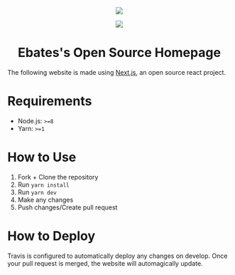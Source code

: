 <p align="center">
  <a href="https://www.ebates.com" target="_blank" rel="noopener noreferrer">
    <img src="https://raw.githubusercontent.com/ebates-inc/ebates-inc.github.io/develop/static/images/readme-logo.png">
  </a>
</p>
<p align="center">
  <img src="https://img.shields.io/travis/ebates-inc/ebates-inc.github.io/develop.svg">
</p>

<h1 align="center">Ebates's Open Source Homepage</h1>

The following website is made using [Next.js](https://nextjs.org), an open source react project.

# Requirements

- Node.js: `>=8`
- Yarn: `>=1`

# How to Use

1. Fork + Clone the repository
2. Run `yarn install`
3. Run `yarn dev`
4. Make any changes
5. Push changes/Create pull request

# How to Deploy
Travis is configured to automatically deploy any changes on develop. Once your pull request is merged, the website will automagically update.